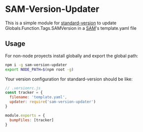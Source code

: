# SAM-Version-Updater

This is a simple module for [standard-version](https://github.com/conventional-changelog/standard-version) to update Globals.Function.Tags.SAMVersion in a [SAM](https://aws.amazon.com/serverless/sam/)'s template.yaml file

## Usage

For non-node proyects install globally and export the global path:

```bash
npm i -g sam-version-updater
export NODE_PATH=$(npm root -g)
```

Your version configuration for standard-version should be like:

```js
// .versionrc.js
const tracker = {
  filename: 'template.yaml',
  updater: require('sam-version-updater')
}

module.exports = {
  bumpFiles: [tracker]
}
```
